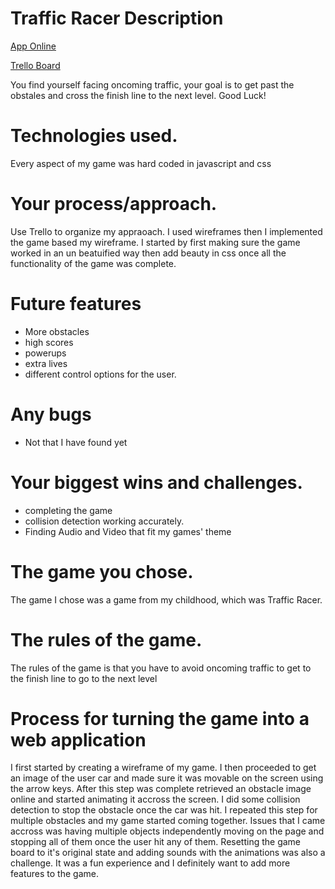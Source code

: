 # Traffic Racer Description
[App Online](http://banker-grades-31480.bitballoon.com/)

[Trello Board](https://trello.com/b/XLJ9fEMC/coda-project1)

You find yourself facing oncoming traffic, your goal is to get past the obstales and cross the finish line to the next level. Good Luck!
# Technologies used.
Every aspect of my game was hard coded in javascript and css

# Your process/approach.
Use Trello to organize my appraoach. I used wireframes then I implemented the game based my wireframe. I started by first making sure the game worked in an un beatuified way then add beauty in css once all the functionality of the game was complete.

# Future features
* More obstacles
* high scores
* powerups 
* extra lives
* different control options for the user.

# Any bugs
* Not that I have found yet

# Your biggest wins and challenges.
* completing the game
* collision detection working accurately.
* Finding Audio and Video that fit my games' theme

# The game you chose.
The game I chose was a game from my childhood, which was Traffic Racer.

# The rules of the game.
The rules of the game is that you have to avoid oncoming traffic to get to the finish line to go to the next level

# Process for turning the game into a web application 
I first started by creating a wireframe of my game. I then proceeded to get an image of the user car and made sure it was movable on the screen using the arrow keys. After this step was complete retrieved an obstacle image online and started animating it accross the screen. I did some collision detection to stop the obstacle once the car was hit. I repeated this step for multiple obstacles and my game started coming together. Issues that I came accross was having multiple objects independently moving on the page and stopping all of them once the user hit any of them. Resetting the game board to it's original state and adding sounds with the animations was also a challenge. It was a fun experience and I definitely want to add more features to the game.